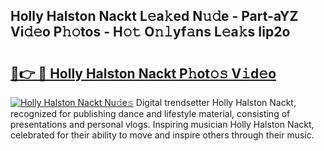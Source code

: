 ## Holly Halston Nackt L𝚎a𝚔ed N𝚞𝚍e - Part-aYZ Vi𝚍𝚎o P𝚑𝚘tos - H𝚘𝚝 O𝚗𝚕yf𝚊ns L𝚎a𝚔s Iip2o

# <h2><a href="http://kfa7dn.oniu.top/?m=Holly+Halston+Nackt">🔗👉 🔴 Holly Halston Nackt P𝚑ot𝚘𝚜 V𝚒d𝚎o</a></h2>

[![Holly Halston Nackt Nu𝚍e𝚜](https://i.imgur.com/0qMVB7G.gif)](http://kfa7dn.oniu.top/?m=Holly+Halston+Nackt)
Digital trendsetter Holly Halston Nackt, recognized for publishing dance and lifestyle material, consisting of presentations and personal vlogs. Inspiring musician Holly Halston Nackt, celebrated for their ability to move and inspire others through their music.  

